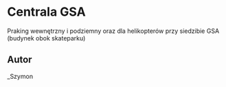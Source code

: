 # Centrala GSA
Praking wewnętrzny i podziemny oraz dla helikopterów przy siedzibie GSA (budynek obok skateparku)

## Autor
_Szymon